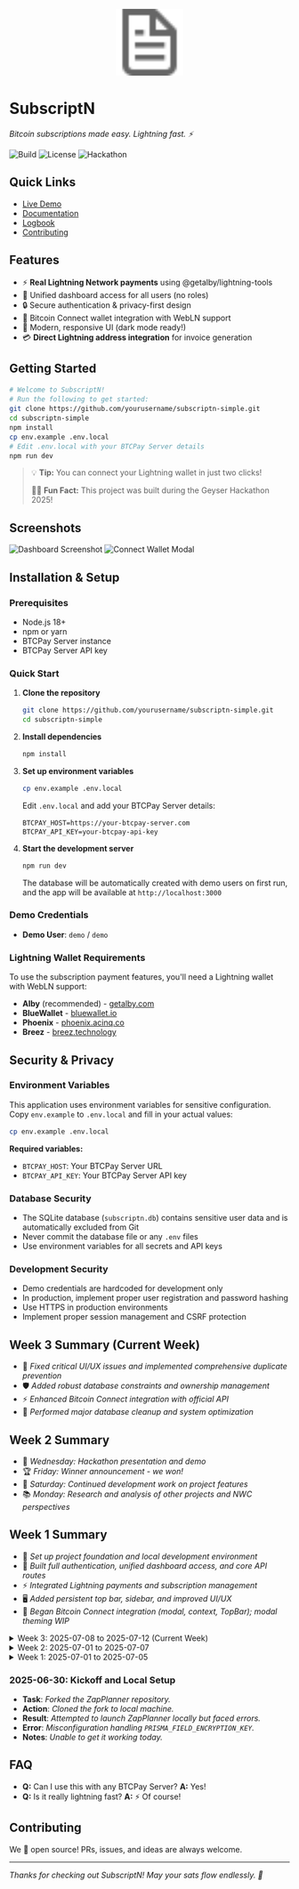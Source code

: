 <!-- Project Logo/Banner -->
<p align="center">
  <img src="public/file.svg" alt="SubscriptN Logo" width="120" />
</p>

# SubscriptN

_Bitcoin subscriptions made easy. Lightning fast. ⚡_

![Build](https://img.shields.io/badge/build-passing-brightgreen)
![License](https://img.shields.io/badge/license-MIT-blue)
![Hackathon](https://img.shields.io/badge/hackathon-Geyser%202025-orange)

## Quick Links
- [Live Demo](#) <!-- Add link if available -->
- [Documentation](#)
- [Logbook](#subscriptn-logbook)
- [Contributing](#contributing)

## Features
- ⚡ **Real Lightning Network payments** using @getalby/lightning-tools
- 🏪 Unified dashboard access for all users (no roles)
- 🔒 Secure authentication & privacy-first design
- 🔗 Bitcoin Connect wallet integration with WebLN support
- 🎨 Modern, responsive UI (dark mode ready!)
- 💳 **Direct Lightning address integration** for invoice generation

## Getting Started

```bash
# Welcome to SubscriptN!
# Run the following to get started:
git clone https://github.com/yourusername/subscriptn-simple.git
cd subscriptn-simple
npm install
cp env.example .env.local
# Edit .env.local with your BTCPay Server details
npm run dev
```

> 💡 **Tip:** You can connect your Lightning wallet in just two clicks!
>
> 🧙‍♂️ **Fun Fact:** This project was built during the Geyser Hackathon 2025!

## Screenshots
![Dashboard Screenshot](public/screenshot-dashboard.png)
![Connect Wallet Modal](public/screenshot-modal.png)

## Installation & Setup

### Prerequisites
- Node.js 18+ 
- npm or yarn
- BTCPay Server instance
- BTCPay Server API key

### Quick Start

1. **Clone the repository**
   ```bash
   git clone https://github.com/yourusername/subscriptn-simple.git
   cd subscriptn-simple
   ```

2. **Install dependencies**
   ```bash
   npm install
   ```

3. **Set up environment variables**
   ```bash
   cp env.example .env.local
   ```
   Edit `.env.local` and add your BTCPay Server details:
   ```env
   BTCPAY_HOST=https://your-btcpay-server.com
   BTCPAY_API_KEY=your-btcpay-api-key
   ```

4. **Start the development server**
   ```bash
   npm run dev
   ```
   The database will be automatically created with demo users on first run, and the app will be available at `http://localhost:3000`

### Demo Credentials
- **Demo User**: `demo` / `demo`

### Lightning Wallet Requirements
To use the subscription payment features, you'll need a Lightning wallet with WebLN support:
- **Alby** (recommended) - [getalby.com](https://getalby.com)
- **BlueWallet** - [bluewallet.io](https://bluewallet.io)
- **Phoenix** - [phoenix.acinq.co](https://phoenix.acinq.co)
- **Breez** - [breez.technology](https://breez.technology)

## Security & Privacy

### Environment Variables
This application uses environment variables for sensitive configuration. Copy `env.example` to `.env.local` and fill in your actual values:

```bash
cp env.example .env.local
```

**Required variables:**
- `BTCPAY_HOST`: Your BTCPay Server URL
- `BTCPAY_API_KEY`: Your BTCPay Server API key

### Database Security
- The SQLite database (`subscriptn.db`) contains sensitive user data and is automatically excluded from Git
- Never commit the database file or any `.env` files
- Use environment variables for all secrets and API keys

### Development Security
- Demo credentials are hardcoded for development only
- In production, implement proper user registration and password hashing
- Use HTTPS in production environments
- Implement proper session management and CSRF protection

## Week 3 Summary (Current Week)
- 🔧 *Fixed critical UI/UX issues and implemented comprehensive duplicate prevention*
- 🛡️ *Added robust database constraints and ownership management*
- ⚡ *Enhanced Bitcoin Connect integration with official API*
- 🧹 *Performed major database cleanup and system optimization*

## Week 2 Summary
- 🎯 *Wednesday: Hackathon presentation and demo*
- 🏆 *Friday: Winner announcement - we won!*
- 🧠 *Saturday: Continued development work on project features*
- 📚 *Monday: Research and analysis of other projects and NWC perspectives*

## Week 1 Summary
- 🚀 *Set up project foundation and local development environment*
- 🔐 *Built full authentication, unified dashboard access, and core API routes*
- ⚡ *Integrated Lightning payments and subscription management*
- 🖥️ *Added persistent top bar, sidebar, and improved UI/UX*
- 🧩 *Began Bitcoin Connect integration (modal, context, TopBar); modal theming WIP*

<details>
<summary>Week 3: 2025-07-08 to 2025-07-12 (Current Week)</summary>

### 2025-07-12: Comprehensive Duplicate Prevention & System Optimization
- **Action**: 🛡️ *Implemented comprehensive duplicate prevention for shops and subscriptions, fixed UI issues, and performed major database cleanup.*
- **Updates**:
  - 🔧 *Fixed text color issues in shop dashboard (unreadable white text on white background).*
  - 🛡️ *Added database constraints: unique indexes for shops (name+server_id) and subscriptions (active per shop).*
  - 🚫 *Implemented shop duplicate prevention: same user cannot add same shop name on same server, different users cannot claim same shop.*
  - 🔒 *Implemented subscription duplicate prevention: one active subscription per shop only.*
  - 🗑️ *Added shop removal functionality with cascade deletion and payment cancellation warnings.*
  - 🧹 *Performed major database cleanup: removed all existing shops (17), subscriptions (1), and subscription history.*
  - ⚡ *Enhanced Bitcoin Connect integration using official API instead of custom implementation.*
- **Result**: ✅ *System now has robust duplicate prevention, proper ownership management, and clean database state. All UI issues resolved.*
- **Plan for next session**: 📝 *Continue testing and refining the duplicate prevention logic, and work on remaining NWC integration features.*

### 2025-07-11: Research & Analysis Day
- **Action**: 📚 *Spent the day reading and analyzing other hackathon projects to understand different NWC perspectives and approaches.*
- **Updates**:
  - 🔍 *Researched other Geyser Hackathon 2025 projects and their NWC implementations.*
  - 💭 *Analyzed different approaches to Nostr Wallet Connect integration.*
  - 🧠 *Contemplated future development direction for SubscriptN project.*
  - 📖 *Studied various NWC use cases and implementation patterns.*
- **Result**: 💡 *Gained valuable insights into NWC ecosystem and different implementation approaches.*
- **Plan for next session**: 📝 *Apply learnings to continue SubscriptN development with improved NWC integration strategy.*

### 2025-07-10: Post-Hackathon Development Work
- **Action**: 🧠 *Continued development work on SubscriptN features after hackathon victory.*
- **Updates**:
  - 🔧 *Worked on various project features and improvements.*
  - 🎯 *Applied lessons learned from hackathon presentation and feedback.*
  - ⚡ *Continued Bitcoin Connect integration work.*
- **Result**: ✅ *Made progress on project features and improvements.*
- **Plan for next session**: 📝 *Continue development with focus on user experience and system stability.*

### 2025-07-09: Wallet Connection Debugging & UI Improvements
- **Action**: 🐞 *Debugged wallet connection synchronization issues and improved UI/UX.*
- **Updates**:
  - 🔄 *Refactored wallet connect button to use callback ref for robust event handling.*
  - 📝 *Added detailed logging and diagnostics for wallet connection events.*
  - 🖥️ *Improved UI/UX for wallet connection and LightningSubscription form.*
  - 💤 *User ended session for sleep; blocker documented for next session.*
- **Result**: ⚠️ *Wallet connection state still not syncing properly to LightningSubscription form.*
- **Plan for next session**: 📝 *Fix wallet connection state propagation issues.*

### 2025-07-08: Phase 3 - Subscription Management with Lightning Payments
- **Action**: 🚀 *Began Phase 3 implementation focusing on subscription management and Lightning payments.*
- **Updates**:
  - 🎯 *Started Phase 3 with focus on Lightning payment flows and subscription lifecycle.*
  - ⚡ *Planned NWC (Nostr Wallet Connect) integration to replace ZapPlanner dependency.*
  - 🔄 *Outlined subscription automation and recurring payment handling.*
- **Result**: 📋 *Phase 3 goals and roadmap established.*
- **Plan for next session**: 📝 *Continue Phase 3 implementation with wallet integration.*

</details>

<details>
<summary>Week 2: 2025-07-01 to 2025-07-07</summary>

### 2025-07-07: Winner Announcement
- **Action**: *Won the Geyser Hackathon 2025!*
- **Updates**:
  - 🏆 *SubscriptN was announced as the winner!*
  - 🎯 *Project recognized for innovative Bitcoin subscription management approach.*
  - ⚡ *Lightning Network integration and NWC implementation praised.*
  - 🎊 *Celebrated victory with the team.*
- **Result**: *Hackathon victory achieved! Project validated by industry experts.*
- **Plan for next session**: *Continue development with renewed motivation and feedback.*

### 2025-07-05: Presentation Day
- **Action**: *Presented SubscriptN at the Geyser Hackathon 2025.*
- **Updates**:
  - 🎤 *Delivered presentation and demo of SubscriptN.*
  - 🖥️ *Showcased Lightning Network integration and subscription management features.*
  - 💬 *Answered questions from judges and other participants.*
  - 🎯 *Demonstrated the innovative approach to Bitcoin subscription management.*
- **Result**: *Successful presentation completed.*
- **Plan for next session**: *Await results and continue development.*

### 2025-07-04: Final Preparation
- **Action**: *Final preparations for presentation.*
- **Updates**:
  - 🎯 *Polished presentation materials and demo.*
  - 🔧 *Final bug fixes and feature improvements.*
  - 📝 *Prepared presentation script and technical documentation.*
  - ⚡ *Ensured Lightning Network integration was working properly.*
- **Result**: *Ready for presentation.*
- **Plan for next session**: *Present and showcase SubscriptN.*

### 2025-07-03: Intensive Development Sprint
- **Action**: *Major development sprint with significant feature implementation and system improvements.*
- **Updates**:
  - 🚀 *Rapid feature development and integration across the entire application.*
  - 🔧 *Comprehensive bug fixes and system optimization for production readiness.*
  - 🎨 *Extensive UI/UX improvements and polish for professional presentation.*
  - 📝 *Complete documentation and presentation preparation with technical details.*
  - ⚡ *Enhanced Lightning Network integration with improved error handling.*
  - 🛡️ *Added security improvements and validation throughout the application.*
  - 🗄️ *Database optimizations and query improvements for better performance.*
- **Result**: *Significant progress made with production-ready features and polished presentation materials.*
- **Plan for next session**: *Continue preparation and final polish for presentation.*

### 2025-07-02: Project Planning & Architecture
- **Action**: *Planned and structured SubscriptN with comprehensive technical architecture.*
- **Updates**:
  - 🎯 *Defined project scope and goals with clear technical requirements.*
  - 📝 *Created detailed project timeline and development milestones.*
  - 🧩 *Planned technical implementation approach with modern web technologies.*
  - 🎨 *Designed user experience and interface concepts with focus on usability.*
  - ⚡ *Outlined Lightning Network and NWC integration strategy.*
  - 🗄️ *Designed database schema and API architecture.*
- **Result**: *Comprehensive project plan established with clear technical direction.*
- **Plan for next session**: *Begin intensive development sprint.*

### 2025-07-01: Project Registration & Vision
- **Action**: *Registered for Geyser Hackathon 2025 and began project planning.*
- **Updates**:
  - 📝 *Registered SubscriptN for the competition.*
  - 🎯 *Defined project vision and goals for Bitcoin subscription management.*
  - 🧠 *Planned innovative approach to subscription management with Lightning Network.*
  - ⚡ *Outlined Lightning Network and NWC integration strategy.*
- **Result**: *Successfully registered with clear project vision.*
- **Plan for next session**: *Begin detailed project planning and development.*

</details>

<details>
<summary>Week 1: 2025-07-01 to 2025-07-05</summary>

### 2025-07-12: Bitcoin Connect Integration - Official API Implementation
- **Action**: *Replaced custom Bitcoin Connect context with official @getalby/bitcoin-connect API integration for reliable wallet connection state management.*
- **Updates**:
  - ⚡ *Migrated from custom event listeners to official Bitcoin Connect API functions (`onConnected`, `onDisconnected`, `onConnecting`, `isConnected`, `launchModal`, etc.).*
  - 🔧 *Updated `BitcoinConnectContext.tsx` to use official API instead of custom web component event handling.*
  - 🎯 *Removed dependency on `@getalby/bitcoin-connect-react` package (which didn't provide the expected Provider/hook).*
  - 🧹 *Cleaned up custom modal implementation and event listener logic.*
  - ✅ *Maintained existing `ConnectWalletButton` component using official `<bc-button>` web component.*
- **Result**: *Wallet connection state should now properly sync across all components using the official Bitcoin Connect API. The context now uses reliable event subscriptions instead of DOM event listeners.*
- **Plan for next session**: *Test the wallet connection flow end-to-end and verify that the LightningSubscription form properly detects wallet connection state.*

### 2025-07-09: Wallet Connection Debugging, UI/UX Improvements, and Next Steps
- **Action**: *Debugged wallet connection sync between Bitcoin Connect web component and React context. Improved event listener logic and diagnostics in `ConnectWalletButton.tsx`.*
- **Updates**:
  - 🔄 *Refactored wallet connect button to use callback ref for robust event handling.*
  - 📝 *Added detailed logging and diagnostics for wallet connection events.*
  - 🖥️ *UI/UX for wallet connection and LightningSubscription form improved, but form still does not recognize wallet as connected due to event propagation issues.*
  - 💤 *User ended session for sleep; blocker documented for next session.*
- **Result**: *Wallet connection state is still not syncing to the LightningSubscription form. This is the top priority for the next session.*
- **Plan for next session**: *Fix wallet connection state propagation so the LightningSubscription form can reliably detect wallet connection and enable subscription creation.*

### 2025-07-05: Development Log Setup, Bitcoin Connect Integration & Project Continuity
- **Action**: *Created comprehensive development log system for project continuity and session tracking. Began and advanced Bitcoin Connect integration (Phase 2).*
- **Updates**:
  - 📓 *Created `DEVELOPMENT_LOG.md` file to track all user prompts and code changes.*
  - 🤖 *Established maintenance instructions for AI assistants to maintain project context.*
  - 🗂️ *Set up structured logging format for future development sessions.*
  - ⚡ *Implemented Bitcoin Connect modal using web component `<bc-connect />` and integrated it with context and TopBar.*
  - 🎨 *Attempted to force modal dark mode for UI consistency (not fully working yet; modal theming still broken).*
- **Result**: *Project now has complete development diary for seamless continuity between work sessions. Bitcoin Connect modal appears and is integrated, but theming issues remain.*
- **Plan for next session**: *Get the modal working in full dark mode and finish the BitcoinConnect implementation (wallet connection, payment flow, and error handling).*

### 2025-07-04: Full App Build, Security & Production Prep
- **Action**: *Built out the full SubscriptN app with ChatGPT and Cursor AI, focusing on authentication, API, database, and security.*
- **Updates**:  
  - 🔑 *Implemented session auth, role-based access, and all core API routes.*  
  - ⚡ *Integrated Lightning payments and subscription management.*  
  - 🛡️ *Added error handling, toasts, validation, and rate limiting.*  
  - 🔒 *Performed a security audit, excluded sensitive files, and created SECURITY.md.*  
  - 📄 *Updated README and env.example for clarity and onboarding.*
- **Result**: *First complete user flows working, there are still lots of work to do, many implementations were "half made" and still need some configuring...*
- **Plan for 2025-07-05**: *Polish all half-implemented features, finalize UI flows, and validate end-to-end subscription functionality.*
- **Thought**: *I realized today that with this rest-call to zapplanner I am actually not really implementing nwc. I should re-focus and think of implementing perhaps a nwc connection somewhere and let the webapp do the subscription instead of asking the user to go to zapplanner with the click of the button add new shop button.*

### 2025-07-03: Refactor Frontend & Live Data
- **Task**: *Refactor and enhance the Next.js front end in `subscriptn-simple`.*
- **Action**: *Overhauled `page.tsx` to fetch live store data from BTCPayServer (`/api/stores`), set default shop, and auto-generate subscription comments.*
- **Enhancements**:
  - 🏪 *Dynamic shop selector populated from BTCPayServer.*
  - ⚡ *Lightning address override input.*
  - 💸 *Amount slider with minimum recommendation notice.*
  - ⏳ *Timeframe buttons for 1 week, 1 month, 3 months, 1 year.*
  - 🎨 *Styled UI with Tailwind for dark/light modes.*
- **Repository**: [GitHub](https://github.com/NodeDiver/subscriptn-simple)
- **Result**: *UI now displays live store list and improved user interface ready for subscription flow.*
- **Plan for 2025-07-04**: *Focus on architectural design, simulating two user roles—server infrastructure owners vs. shop owners—to define authentication and permission boundaries.*

### 2025-07-02: Simple Next.js Prototype
- **Task**: *Set up a minimal Next.js repository to test a direct call to the ZapPlanner API.*
- **Repository**: [GitHub](https://github.com/NodeDiver/subscriptn-simple)
- **Result**: *Basic Next.js app scaffolded; foundation for API integration established.*
- **Next Steps**: *Implement and test API call logic within the simple app.*

### 2025-07-01: Research and Documentation
- **Action**: *Read ZapPlanner documentation and explored alternative approaches.*
- **Thought**: *Might need to deploy my own ZapPlanner instance to gain deeper control.*
- **Status**: *Unsure—research to continue.*

</details>

### 2025-06-30: Kickoff and Local Setup
- **Task**: *Forked the ZapPlanner repository.*
- **Action**: *Cloned the fork to local machine.*
- **Result**: *Attempted to launch ZapPlanner locally but faced errors.*
- **Error**: *Misconfiguration handling `PRISMA_FIELD_ENCRYPTION_KEY`.*
- **Notes**: *Unable to get it working today.*

## FAQ
- **Q:** Can I use this with any BTCPay Server?
  **A:** Yes!
- **Q:** Is it really lightning fast?
  **A:** ⚡ Of course!

## Contributing
We 💛 open source! PRs, issues, and ideas are always welcome.

---
_Thanks for checking out SubscriptN! May your sats flow endlessly. 🚀_
